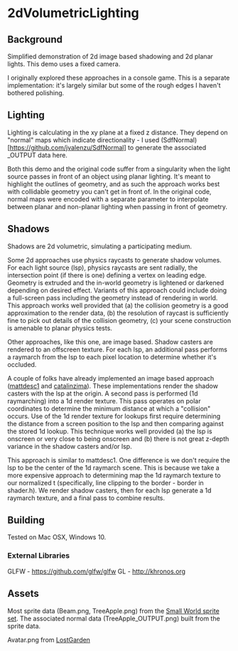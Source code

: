 # 2dVolumetricLighting

## Background
Simplified demonstration of 2d image based shadowing and 2d planar lights.  This demo uses a fixed camera.

I originally explored these approaches in a console game.  This is a separate implementation: it's largely similar but some of the rough edges I haven't bothered polishing.

## Lighting

Lighting is calculating in the xy plane at a fixed z distance.  They depend on "normal" maps which indicate directionality - I used (SdfNormal)[https://github.com/jvalenzu/SdfNormal] to generate the associated _OUTPUT data here.

Both this demo and the original code suffer from a singularity when the light source passes in front of an object using planar lighting.  It's meant to highlight the outlines of geometry, and as such the approach works best with collidable geometry you can't get in front of.  In the original code, normal maps were encoded with a separate parameter to interpolate between planar and non-planar lighting when passing in front of geometry.

## Shadows
Shadows are 2d volumetric, simulating a participating medium.

Some 2d approaches use physics raycasts to generate shadow volumes.  For each light source (lsp), physics raycasts are sent radially, the intersection point (if there is one) defining a vertex on leading edge.  Geometry is extruded and the in-world geometry is lightened or darkened depending on desired effect.  Variants of this approach could include doing a full-screen pass including the geometry instead of rendering in world.  This approach works well provided that (a) the collision geometry is a good approximation to the render data, (b) the resolution of raycast is sufficiently fine to pick out details of the collision geometry, (c) your scene construction is amenable to planar physics tests.

Other approaches, like this one, are image based.  Shadow casters are rendered to an offscreen texture.  For each lsp, an additional pass performs a raymarch from the lsp to each pixel location to determine whether it's occluded.

A couple of folks have already implemented an image based approach ([mattdesc1](https://github.com/mattdesl/lwjgl-basics/wiki/2D-Pixel-Perfect-Shadows) and [catalinzima](http://www.catalinzima.com/2010/07/my-technique-for-the-shader-based-dynamic-2d-shadows/)).  These implementations render the shadow casters with the lsp at the origin.  A second pass is performed (1d raymarching) into a 1d render texture.  This pass operates on polar coordinates to determine the minimum distance at which a "collision" occurs.  Use of the 1d render texture for lookups first require determining the distance from a screen position to the lsp and then comparing against the stored 1d lookup.  This technique works well provided (a) the lsp is onscreen or very close to being onscreen and (b) there is not great z-depth variance in the shadow casters and/or lsp.

This approach is similar to mattdesc1.  One difference is we don't require the lsp to be the center of the 1d raymarch scene.  This is because we take a more expensive approach to determining map the 1d raymarch texture to our normalized t (specifically, line clipping to the border - border in shader.h).  We render shadow casters, then for each lsp generate a 1d raymarch texture, and a final pass to combine results.

## Building

Tested on Mac OSX, Windows 10.

### External Libraries
GLFW - https://github.com/glfw/glfw
GL   - http://khronos.org

## Assets
Most sprite data (Beam.png, TreeApple.png) from the [Small World sprite set](http://www.lostgarden.com/2009/03/dancs-miraculously-flexible-game.html).  The associated normal data (TreeApple_OUTPUT.png) built from the sprite data.

Avatar.png from [LostGarden](http://www.lostgarden.com/2005/03/download-complete-set-of-sweet-8-bit.html)
